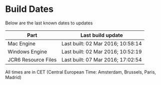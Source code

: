 # Build Dates

Below are the last known dates to updates

Part | Last build update
-----|-----
Mac Engine | Last built: 02 Mar 2016; 10:58:14
Windows Engine | Last built: 02 Mar 2016; 10:52:19
JCR6 Resource Files | Last built: 07 Mar 2016; 17:02:54
All times are in CET (Central European Time: Amsterdam, Brussels, Paris, Madrid)



